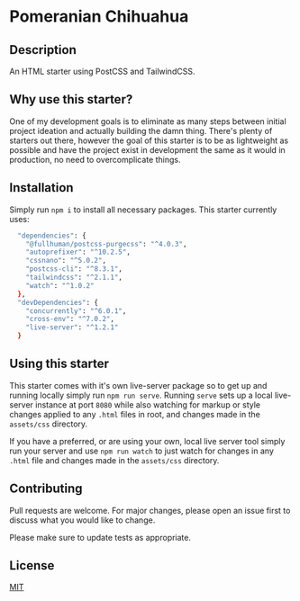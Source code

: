 # Pomeranian Chihuahua

## Description

An HTML starter using PostCSS and TailwindCSS.

## Why use this starter?

One of my development goals is to eliminate as many steps between initial project ideation and actually building the damn thing. There's plenty of starters out there, however the goal of this starter is to be as lightweight as possible and have the project exist in development the same as it would in production, no need to overcomplicate things.
## Installation

Simply run `npm i` to install all necessary packages. This starter currently uses:

```bash
  "dependencies": {
    "@fullhuman/postcss-purgecss": "^4.0.3",
    "autoprefixer": "^10.2.5",
    "cssnano": "^5.0.2",
    "postcss-cli": "^8.3.1",
    "tailwindcss": "^2.1.1",
    "watch": "^1.0.2"
  },
  "devDependencies": {
    "concurrently": "^6.0.1",
    "cross-env": "^7.0.2",
    "live-server": "^1.2.1"
  }
```
## Using this starter

This starter comes with it's own live-server package so to get up and running locally simply run `npm run serve`. Running `serve` sets up a local live-server instance at port `8080` while also watching for markup or style changes applied to any `.html` files in root, and changes made in the `assets/css` directory.

If you have a preferred, or are using your own, local live server tool simply run your server and use `npm run watch` to just watch for changes in any `.html` file and changes made in the `assets/css` directory.

## Contributing
Pull requests are welcome. For major changes, please open an issue first to discuss what you would like to change.

Please make sure to update tests as appropriate.

## License
[MIT](https://choosealicense.com/licenses/mit/)
